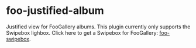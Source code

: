 # foo-justified-album
Justified view for FooGallery albums.
This plugin currently only supports the Swipebox lighbox. Click here to get a Swipebox for FooGallery: <a href="https://github.com/gruffieux/foo-swipebox">foo-swipebox</a>.
